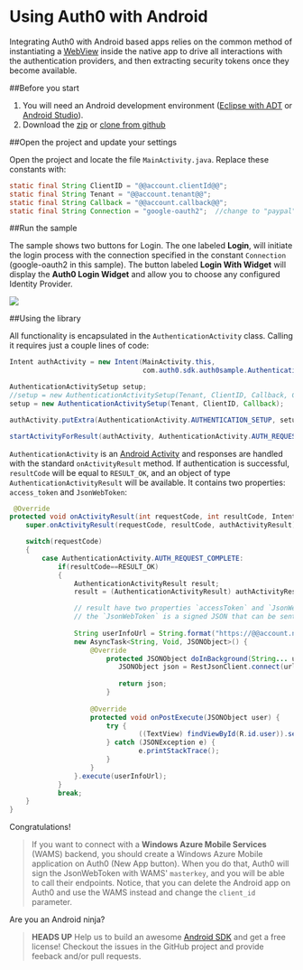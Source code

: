 # Using Auth0 with Android

Integrating Auth0 with Android based apps relies on the common method of instantiating a [WebView](http://developer.android.com/reference/android/webkit/WebView.html) inside the native app to drive all interactions with the authentication providers, and then extracting security tokens once they become available. 

##Before you start

1. You will need an Android development environment ([Eclipse with ADT](http://developer.android.com/sdk/installing/studio.html#download) or [Android Studio](http://developer.android.com/sdk/installing/studio.html)).
2. Download the [zip](https://github.com/auth0/Auth0-Android/archive/master.zip) or [clone from github](https://github.com/auth0/Auth0-Android)

##Open the project and update your settings

Open the project and locate the file `MainActivity.java`. Replace these constants with:

```java
static final String ClientID = "@@account.clientId@@";
static final String Tenant = "@@account.tenant@@";
static final String Callback = "@@account.callback@@";
static final String Connection = "google-oauth2";  //change to "paypal", "linkedin", etc or leave empty to show the widget
```
##Run the sample

The sample shows two buttons for Login. The one labeled __Login__, will initiate the login process with the connection specified in the constant `Connection` (google-oauth2 in this sample). The button labeled __Login With Widget__ will display the __Auth0 Login Widget__ and allow you to choose any configured Identity Provider.

![](img/android.png)

##Using the library

All functionality is encapsulated in the `AuthenticationActivity` class. Calling it requires just a couple lines of code:

```java
Intent authActivity = new Intent(MainActivity.this,
                                 com.auth0.sdk.auth0sample.AuthenticationActivity.class);

AuthenticationActivitySetup setup;
//setup = new AuthenticationActivitySetup(Tenant, ClientID, Callback, Connection);
setup = new AuthenticationActivitySetup(Tenant, ClientID, Callback);

authActivity.putExtra(AuthenticationActivity.AUTHENTICATION_SETUP, setup);

startActivityForResult(authActivity, AuthenticationActivity.AUTH_REQUEST_COMPLETE);
```

`AuthenticationActivity` is an [Android Activity](http://developer.android.com/reference/android/app/Activity.html) and responses are handled with the standard `onActivityResult` method. If authentication is successful, `resultCode` will be equal to `RESULT_OK`, and an object of type `AuthenticationActivityResult` will be available. It contains two properties: `access_token` and `JsonWebToken`:

```java
 @Override
protected void onActivityResult(int requestCode, int resultCode, Intent authActivityResult) {
    super.onActivityResult(requestCode, resultCode, authActivityResult);

    switch(requestCode)
    {
        case AuthenticationActivity.AUTH_REQUEST_COMPLETE:
            if(resultCode==RESULT_OK)
            {
                AuthenticationActivityResult result;
                result = (AuthenticationActivityResult) authActivityResult.getSerializableExtra(AuthenticationActivity.AUTHENTICATION_RESULT);

                // result have two properties `accessToken` and `JsonWebToken`. You can use the `accessToken` to call the Auth0 API and retrieve the profile of the user that just logged in
                // the `JsonWebToken` is a signed JSON that can be sent to your APIs
                
                String userInfoUrl = String.format("https://@@account.namespace@@/userinfo?access_token=%s", result.accessToken);
                new AsyncTask<String, Void, JSONObject>() {
                    @Override
                        protected JSONObject doInBackground(String... url) {
                           JSONObject json = RestJsonClient.connect(url[0]);
		      
                           return json;
                        }
		    
                    @Override
                    protected void onPostExecute(JSONObject user) {
                        try {
                                ((TextView) findViewById(R.id.user)).setText(user.toString(2));
                        } catch (JSONException e) {
                                e.printStackTrace();
                        }
		            }
		        }.execute(userInfoUrl);
            }
            break;
    }
}
```

Congratulations!

> If you want to connect with a __Windows Azure Mobile Services__ (WAMS) backend, you should create a Windows Azure Mobile application on Auth0 (New App button). When you do that, Auth0 will sign the JsonWebToken with WAMS' `masterkey`, and you will be able to call their endpoints. Notice, that you can delete the Android app on Auth0 and use the WAMS instead and change the `client_id` parameter.

Are you an Android ninja?

> __HEADS UP__ Help us to build an awesome [Android SDK](https://github.com/auth0/Auth0-Android) and get a free license! Checkout the issues in the GitHub project and provide feeback and/or pull requests.
